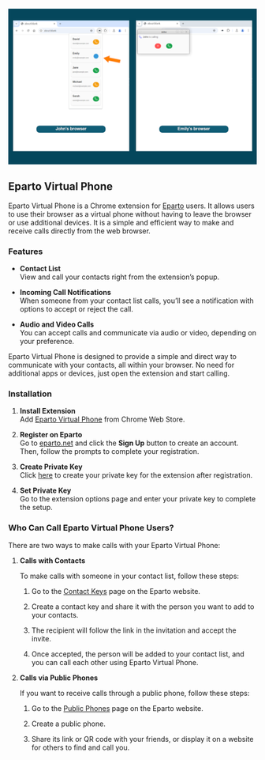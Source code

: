![Eparto Chrome extension](docs/images/eparto-chrome-extension.png)

## Eparto Virtual Phone

Eparto Virtual Phone is a Chrome extension for [Eparto](https://app.eparto.net)
users. It allows users to use their browser as a virtual phone without having to
leave the browser or use additional devices. It is a simple and efficient way to
make and receive calls directly from the web browser.

### Features

- **Contact List**\
  View and call your contacts right from the extension’s popup.

- **Incoming Call Notifications**\
  When someone from your contact list calls, you’ll see a notification with
  options to accept or reject the call.

- **Audio and Video Calls**\
  You can accept calls and communicate via audio or video, depending on your
  preference.

Eparto Virtual Phone is designed to provide a simple and direct way to
communicate with your contacts, all within your browser. No need for additional
apps or devices, just open the extension and start calling.

### Installation

1. **Install Extension**\
   Add
   [Eparto Virtual Phone](https://chromewebstore.google.com/detail/eparto-virtual-phone/njihflnogjnjnmflicfongbnehhpkhmj)
   from Chrome Web Store.

2. **Register on Eparto**\
   Go to [eparto.net](https://app.eparto.net) and click the **Sign Up** button
   to create an account. Then, follow the prompts to complete your registration.

3. **Create Private Key**\
   Click [here](https://app.eparto.net/pri/identity/key/add) to create your
   private key for the extension after registration.

4. **Set Private Key**\
   Go to the extension options page and enter your private key to complete the
   setup.

### Who Can Call Eparto Virtual Phone Users?

There are two ways to make calls with your Eparto Virtual Phone:

1. **Calls with Contacts**

   To make calls with someone in your contact list, follow these steps:

   1. Go to the [Contact Keys](https://app.eparto.net/pri/contact/invite) page
      on the Eparto website.

   2. Create a contact key and share it with the person you want to add to your
      contacts.

   3. The recipient will follow the link in the invitation and accept the
      invite.

   4. Once accepted, the person will be added to your contact list, and you can
      call each other using Eparto Virtual Phone.

2. **Calls via Public Phones**

   If you want to receive calls through a public phone, follow these steps:

   1. Go to the [Public Phones](https://app.eparto.net/pri/phone) page on the
      Eparto website.

   2. Create a public phone.

   3. Share its link or QR code with your friends, or display it on a website
      for others to find and call you.
